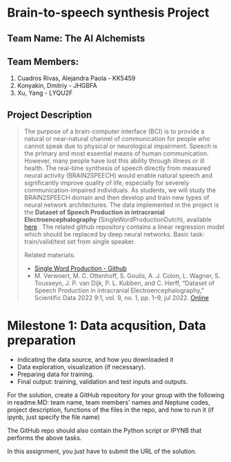 # Brain-to-speech synthesis Project

## Team Name: The AI Alchemists
## Team Members:
  1. Cuadros Rivas, Alejandra Paola - KK5459
  2. Konyakin, Dmitriy - JHGBFA
  3. Xu, Yang - LYQU2F

## Project Description
> The purpose of a brain-computer interface (BCI) is to provide a natural or near-natural channel of communication for people who cannot speak due to physical or neurological impairment.
> Speech is the primary and most essential means of human communication. However, many people have lost this ability through illness or ill health. The real-time synthesis of speech directly from measured neural activity (BRAIN2SPEECH) would enable natural speech and significantly improve quality of life, especially for severely communication-impaired individuals.
> As students, we will study the BRAIN2SPEECH domain and then develop and train new types of neural network architectures.
> The data implemented in the project is the **Dataset of Speech Production in intracranial Electroencephalography** (SingleWordProductionDutch), available [here](https://osf.io/nrgx6/) .
> The related github repository contains a linear regression model which should be replaced by deep neural networks.
> Basic task: train/valid/test set from single speaker.
>
> Related materials:
> - [Single Word Production - Github](https://github.com/neuralinterfacinglab/SingleWordProductionDutch)
> - M. Verwoert, M. C. Ottenhoff, S. Goulis, A. J. Colon, L. Wagner, S. Tousseyn, J. P. van Dijk, P. L. Kubben, and C. Herff, “Dataset of Speech Production in intracranial Electroencephalography,” Scientific Data 2022 9:1, vol. 9, no. 1, pp. 1–9, jul 2022. [Online](https://www.nature.com/articles/s41597-022-01542-9)

# Milestone 1: Data acqusition, Data preparation

- indicating the data source, and how you downloaded it
- Data exploration, visualization (if necessary).
- Preparing data for training.
- Final output: training, validation and test inputs and outputs.

For the solution, create a GitHub repository for your group with the following in readme.MD: team name, team members' names and Neptune codes, project description, functions of the files in the repo, and how to run it (if ipynb, just specify the file name) 

The GitHub repo should also contain the Python script or IPYNB that performs the above tasks. 

In this assignment, you just have to submit the URL of the solution.
